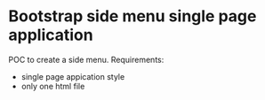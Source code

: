 # Bootstrap side menu single page application

POC to create a side menu. Requirements:
- single page appication style
- only one html file